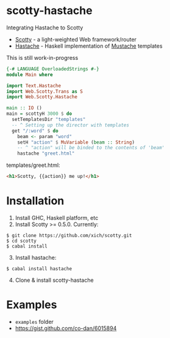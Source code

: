 scotty-hastache
===============

Integrating Hastache to Scotty

- [Scotty](http://github.com/xich/scotty) - a light-weighted Web framework/router
- [Hastache](https://github.com/lymar/hastache) - Haskell implementation of [Mustache](http://mustache.github.io/) templates

This is still work-in-progress

```haskell
{-# LANGUAGE OverloadedStrings #-}
module Main where

import Text.Hastache
import Web.Scotty.Trans as S
import Web.Scotty.Hastache

main :: IO ()
main = scottyH 3000 $ do
  setTemplatesDir "templates"
  -- ^ Setting up the director with templates
  get "/:word" $ do
    beam <- param "word"
    setH "action" $ MuVariable (beam :: String)
    -- ^ "action" will be binded to the contents of 'beam'
    hastache "greet.html"
```

templates/greet.html:
```html
<h1>Scotty, {{action}} me up!</h1>
```

Installation
=========

1. Install GHC, Haskell platform, etc
2. Install Scotty >= 0.5.0. Currently:

  ```
  $ git clone https://github.com/xich/scotty.git
  $ cd scotty
  $ cabal install
  ```
3. Install hastache:

  ```
  $ cabal install hastache
  ```
4. Clone & install scotty-hastache

Examples
========

- `examples` folder
- <https://gist.github.com/co-dan/6015894>
